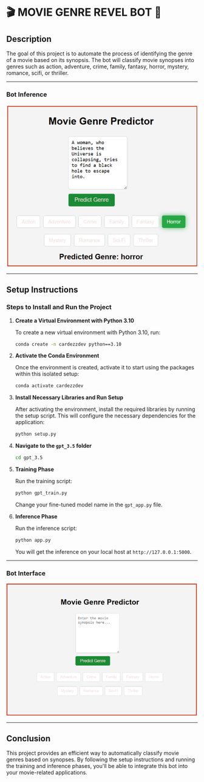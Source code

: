 # 🎬 MOVIE GENRE REVEL BOT 🤖

## Description

The goal of this project is to automate the process of identifying the genre of a movie based on its synopsis. The bot will classify movie synopses into genres such as action, adventure, crime, family, fantasy, horror, mystery, romance, scifi, or thriller.

---



###  **Bot Inference**   
   <p align="center">
     <img src="asset/1.png" alt="Inference"/>
   </p>

---

## Setup Instructions

### Steps to Install and Run the Project

1. **Create a Virtual Environment with Python 3.10**

   To create a new virtual environment with Python 3.10, run:

   ```bash
   conda create -n cardezzdev python==3.10
   ```

2. **Activate the Conda Environment**
   
   Once the environment is created, activate it to start using the packages within this isolated setup:

   ```bash
   conda activate cardezzdev
   ```

3. **Install Necessary Libraries and Run Setup**

   After activating the environment, install the required libraries by running the setup script. This will configure the necessary dependencies for the application:

   ```bash
   python setup.py
   ```

4. **Navigate to the `gpt_3.5` folder**

   ```bash
   cd gpt_3.5
   ```

5. **Training Phase**

   Run the training script:

   ```bash
   python gpt_train.py
   ```

   Change your fine-tuned model name in the `gpt_app.py` file.

6. **Inference Phase**

   Run the inference script:

   ```bash
   python app.py
   ```

   You will get the inference on your local host at `http://127.0.0.1:5000`.

---

### **Bot Interface**  
 
   <p align="center">
     <img src="asset/2.png" alt="Interface"/>
   </p>



---

## Conclusion

This project provides an efficient way to automatically classify movie genres based on synopses. By following the setup instructions and running the training and inference phases, you'll be able to integrate this bot into your movie-related applications.
```


